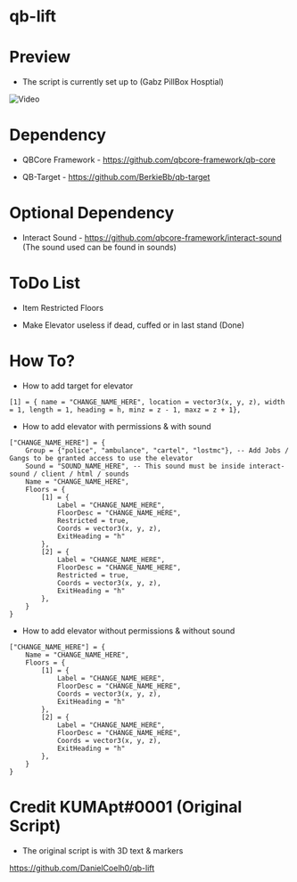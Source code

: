 # qb-lift

# Preview

- The script is currently set up to (Gabz PillBox Hosptial)

![Video](https://streamable.com/kcj95a)

# Dependency

- QBCore Framework - https://github.com/qbcore-framework/qb-core

- QB-Target - https://github.com/BerkieBb/qb-target

# Optional Dependency

- Interact Sound - https://github.com/qbcore-framework/interact-sound (The sound used can be found in sounds)

# ToDo List 

- Item Restricted Floors

- Make Elevator useless if dead, cuffed or in last stand (Done)

# How To?

- How to add target for elevator 

```
[1] = { name = "CHANGE_NAME_HERE", location = vector3(x, y, z), width = 1, length = 1, heading = h, minz = z - 1, maxz = z + 1},
```

- How to add elevator with permissions & with sound

```
["CHANGE_NAME_HERE"] = {
    Group = {"police", "ambulance", "cartel", "lostmc"}, -- Add Jobs / Gangs to be granted access to use the elevator
    Sound = "SOUND_NAME_HERE", -- This sound must be inside interact-sound / client / html / sounds
    Name = "CHANGE_NAME_HERE",
    Floors = {
        [1] = {
            Label = "CHANGE_NAME_HERE",
            FloorDesc = "CHANGE_NAME_HERE",
            Restricted = true,
            Coords = vector3(x, y, z),
            ExitHeading = "h"
        },
        [2] = {
            Label = "CHANGE_NAME_HERE",
            FloorDesc = "CHANGE_NAME_HERE",
            Restricted = true,
            Coords = vector3(x, y, z),
            ExitHeading = "h"
        },
    }
}
```

- How to add elevator without permissions & without sound

```
["CHANGE_NAME_HERE"] = {
    Name = "CHANGE_NAME_HERE",
    Floors = {
        [1] = {
            Label = "CHANGE_NAME_HERE",
            FloorDesc = "CHANGE_NAME_HERE",
            Coords = vector3(x, y, z),
            ExitHeading = "h"
        },
        [2] = {
            Label = "CHANGE_NAME_HERE",
            FloorDesc = "CHANGE_NAME_HERE",
            Coords = vector3(x, y, z),
            ExitHeading = "h"
        },
    }
}
```

# Credit KUMApt#0001 (Original Script)

- The original script is with 3D text & markers

https://github.com/DanielCoelh0/qb-lift